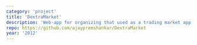 ```yaml
---
category: 'project'
title: 'DextraMarket'
description: 'Web-app for organizing that used as a trading market app in in college fest (2012)'
repo: https://github.com/ajaypremshankar/DextraMarket
year: '2012'
---
```



